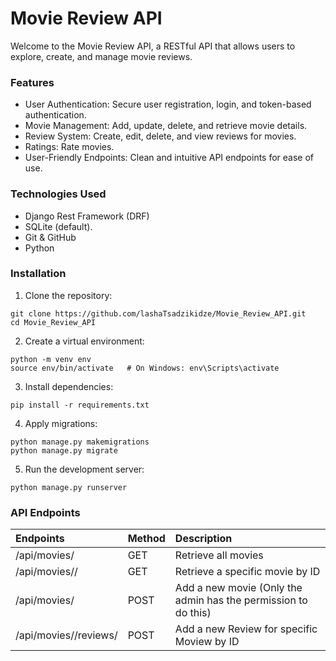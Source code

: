 # Movie Review API
Welcome to the Movie Review API, a RESTful API that allows users to explore, create, and manage movie reviews.

### Features
* User Authentication: Secure user registration, login, and token-based authentication.
* Movie Management: Add, update, delete, and retrieve movie details.
* Review System: Create, edit, delete, and view reviews for movies.
* Ratings: Rate movies.
* User-Friendly Endpoints: Clean and intuitive API endpoints for ease of use.

### Technologies Used
* Django Rest Framework (DRF)
* SQLite (default).
* Git & GitHub
* Python

### Installation
1. Clone the repository:
```
git clone https://github.com/lashaTsadzikidze/Movie_Review_API.git
cd Movie_Review_API
```

2. Create a virtual environment:
```
python -m venv env  
source env/bin/activate   # On Windows: env\Scripts\activate  
```

3. Install dependencies:
```
pip install -r requirements.txt
```

4. Apply migrations:
```
python manage.py makemigrations
python manage.py migrate
```

5. Run the development server:
```
python manage.py runserver
```

### API Endpoints
| Endpoints                 | Method   | Description                                                    |
|:------------------------- |:-------- |:-------------------------------------------------------------- |
| /api/movies/              | GET      | Retrieve all movies                                            |
| /api/movies/<id>/         | GET      | Retrieve a specific movie by ID                                |
| /api/movies/              | POST     | Add a new movie (Only the admin has the permission to do this) |
| /api/movies/<id>/reviews/ | POST     | Add a new Review for specific Moview by ID                     |
